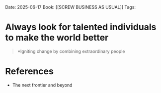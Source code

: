 Date: 2025-06-17
Book: [[SCREW BUSINESS AS USUAL]]
Tags:  
# Always look for talented individuals to make the world better 

>*Igniting change by combining extraordinary people 

# References
- The next frontier and beyond 
 